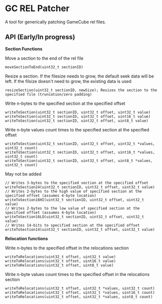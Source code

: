 # GC REL Patcher
A tool for generically patching GameCube rel files.

## API (Early/In progress)

**Section Functions**

Move a section to the end of the rel file

    moveSectionToEnd(uint32_t sectionID)

Resize a section. If the filesize needs to grow, the default seek data will be left. If the filsize doesn't need to grow, the existing data is used

    resizeSection(uint32_t sectionID, newSize); Resizes the section to the specified file (truncation/zero padding)
    
Write n-bytes to the specified section at the specified offset
    
    writeToSection(uint32_t sectionID, uint32_t offset, uint32_t value)
    writeToSection(uint32_t sectionID, uint32_t offset, uint16_t value)
    writeToSection(uint32_t sectionID, uint32_t offset, uint8_t value)

Write n-byte values count times to the specified section at the specified offset
    
    writeToSection(uint32_t sectionID, uint32_t offset, uint32_t *values, uint32_t count)
    writeToSection(uint32_t sectionID, uint32_t offset, uint16_t *values, uint32_t count)
    writeToSection(uint32_t sectionID, uint32_t offset, uint8_t *values, uint32_t count)

May not be added

    // Writes 3-bytes to the specified section at the specified offset
    writeToSection24(uint32_t sectionID, uint32_t offset, uint32_t value)
    // Writes 2-bytes to the high value of specified section at the specified offset (assumes 4-byte location)
    writeToSection16HI(uint32_t sectionID, uint32_t offset, uint32_t value)
    // Writes 2-bytes to the low value of specified section at the specified offset (assumes 4-byte location)
    writeToSection16LO(uint32_t sectionID, uint32_t offset, uint32_t value)
    // Writes 14-bits to specified section at the specified offset
    writeToSection14(uint32_t sectionID, uint32_t offset, uint32_t value)


**Relocation functions**

Write n-bytes to the specified offset in the relocations section

    writeToRelocations(uint32_t offset, uint32_t value)
    writeToRelocations(uint32_t offset, uint16_t value)
    writeToRelocations(uint32_t offset, uint8_t value)

Write n-byte values count times to the specified offset in the relocations section

    writeToRelocations(uint32_t offset, uint32_t *values, uint32_t count)
    writeToRelocations(uint32_t offset, uint32_t *values, uint16_t count)
    writeToRelocations(uint32_t offset, uint32_t *values, uint8_t count)